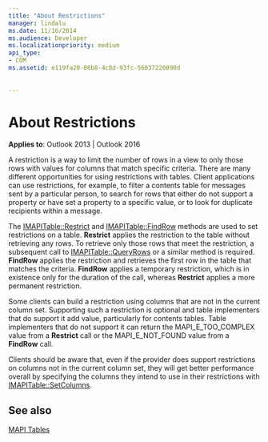 ```yaml
---
title: "About Restrictions"
manager: lindalu
ms.date: 11/16/2014
ms.audience: Developer
ms.localizationpriority: medium
api_type:
- COM
ms.assetid: e119fa20-08b8-4c8d-93fc-56037220890d
 
 
---
```


# About Restrictions

  
  
**Applies to**: Outlook 2013 | Outlook 2016 
  
A restriction is a way to limit the number of rows in a view to only those rows with values for columns that match specific criteria. There are many different opportunities for using restrictions with tables. Client applications can use restrictions, for example, to filter a contents table for messages sent by a particular person, to search for rows that either do not support a property or have set a property to a specific value, or to look for duplicate recipients within a message. 
  
The [IMAPITable::Restrict](imapitable-restrict.md) and [IMAPITable::FindRow](imapitable-findrow.md) methods are used to set restrictions on a table. **Restrict** applies the restriction to the table without retrieving any rows. To retrieve only those rows that meet the restriction, a subsequent call to [IMAPITable::QueryRows](imapitable-queryrows.md) or a similar method is required. **FindRow** applies the restriction and retrieves the first row in the table that matches the criteria. **FindRow** applies a temporary restriction, which is in existence only for the duration of the call, whereas **Restrict** applies a more permanent restriction. 
  
Some clients can build a restriction using columns that are not in the current column set. Supporting such a restriction is optional and table implementers that do support it add value, particularly for contents tables. Table implementers that do not support it can return the MAPI_E_TOO_COMPLEX value from a **Restrict** call or the MAPI_E_NOT_FOUND value from a **FindRow** call. 
  
Clients should be aware that, even if the provider does support restrictions on columns not in the current column set, they will get better performance overall by specifying the columns they intend to use in their restrictions with [IMAPITable::SetColumns](imapitable-setcolumns.md).
  
## See also



[MAPI Tables](mapi-tables.md)

